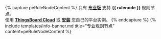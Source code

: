 {% capture peRuleNodeContent %}
只有 [**专业版**](/products/thingsboard-pe/) 支持 **{{ rulenode }}** 规则节点。<br>
使用 [**ThingsBoard Cloud**](https://thingsboard.cloud/signup) 或 [**安装**](/docs/user-guide/install/pe/installation-options/) 您自己的平台实例。
{% endcapture %}
{% include templates/info-banner.md title="专业规则节点" content=peRuleNodeContent %}